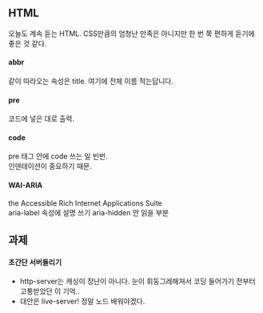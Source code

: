 ## HTML
오늘도 계속 듣는 HTML. CSS만큼의 엄청난 만족은 아니지만 한 번 쭉 편하게 듣기에 좋은 것 같다.

#### abbr
같이 따라오는 속성은 title. 여기에 전체 이름 적는답니다.

#### pre
코드에 넣은 대로 출력.

#### code
pre 태그 안에 code 쓰는 일 빈번.  
인덴테이션이 중요하기 때문.

#### WAI-ARIA
the Accessible Rich Internet Applications Suite  
aria-label 속성에 설명 쓰기
aria-hidden 안 읽을 부분 

## 과제

#### 초간단 서버돌리기
- http-server는 캐싱이 장난이 아니다. 눈이 휘둥그레해져서 코딩 들어가기 전부터 고통받았던 이 기억..
- 대안은 live-server! 정말 노드 배워야겠다.